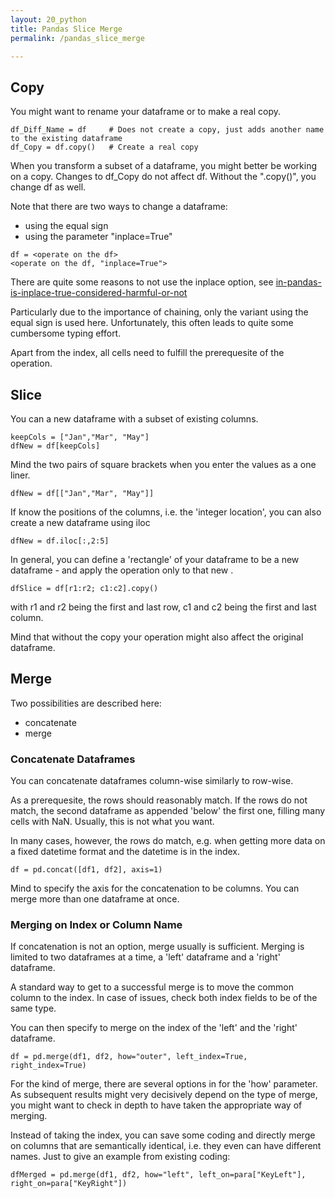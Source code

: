 ```yaml
---
layout: 20_python
title: Pandas Slice Merge
permalink: /pandas_slice_merge

---
```



## Copy

You might want to rename your dataframe or to make a real copy.

>
    df_Diff_Name = df     # Does not create a copy, just adds another name to the existing dataframe
    df_Copy = df.copy()   # Create a real copy 

When you transform a subset of a dataframe, you might better be working on a copy. Changes to df_Copy do not affect df. Without the ".copy()", you change df as well. 

Note that there are two ways to change a dataframe: 
- using the equal sign
- using the parameter "inplace=True"

>
    df = <operate on the df>
    <operate on the df, "inplace=True">

There are quite some reasons to not use the inplace option, see [in-pandas-is-inplace-true-considered-harmful-or-not](
https://stackoverflow.com/questions/45570984/in-pandas-is-inplace-true-considered-harmful-or-not)

 Particularly due to the importance of chaining, only the variant using the equal sign is used here. Unfortunately, this often leads to quite some cumbersome typing effort.

Apart from the index, all cells need to fulfill the prerequesite of the operation.


## Slice

You can a new dataframe with a subset of existing columns.
>
    keepCols = ["Jan","Mar", "May"]
    dfNew = df[keepCols]

Mind the two pairs of square brackets when you enter the values as a one liner.
>
    dfNew = df[["Jan","Mar", "May"]]    

If know the positions of the columns, i.e. the 'integer location', you can also create a new dataframe using iloc
>
    dfNew = df.iloc[:,2:5]    

In general, you can define a 'rectangle' of your dataframe to be a new dataframe - and apply the operation only to that new .

>
    dfSlice = df[r1:r2; c1:c2].copy()

with r1 and r2 being the first and last row, c1 and c2 being the first and last column.

Mind that without the copy your operation might also affect the original dataframe. 


## Merge

Two possibilities are described here:
- concatenate
- merge


### Concatenate Dataframes

You can concatenate dataframes column-wise similarly to row-wise.

As a prerequesite, the rows should reasonably match. If the rows do not match, the second dataframe as appended 'below' the first one, filling many cells with NaN. Usually, this is not what you want.

In many cases, however, the rows do match, e.g. when getting more data on a fixed datetime format and the datetime is in the index. 

>
    df = pd.concat([df1, df2], axis=1)

Mind to specify the axis for the concatenation to be columns.
You can merge more than one dataframe at once.

### Merging on Index or Column Name

If concatenation is not an option, merge usually is sufficient.
Merging is limited to two dataframes at a time, a 'left' dataframe and a 'right' dataframe.

A standard way to get to a successful merge is to move the common column to the index. In case of issues, check both index fields to be of the same type.

You can then specify to merge on the index of the 'left' and the 'right' dataframe.

>
    df = pd.merge(df1, df2, how="outer", left_index=True, right_index=True)

For the kind of merge, there are several options in for the 'how' parameter. As subsequent results might very decisively depend on the type of merge, you might want to check in depth to have taken the appropriate way of merging.

Instead of taking the index, you can save some coding and directly merge on columns that are semantically identical, i.e. they even can have different names. Just to give an example from existing coding: 
>
    dfMerged = pd.merge(df1, df2, how="left", left_on=para["KeyLeft"], right_on=para["KeyRight"])
